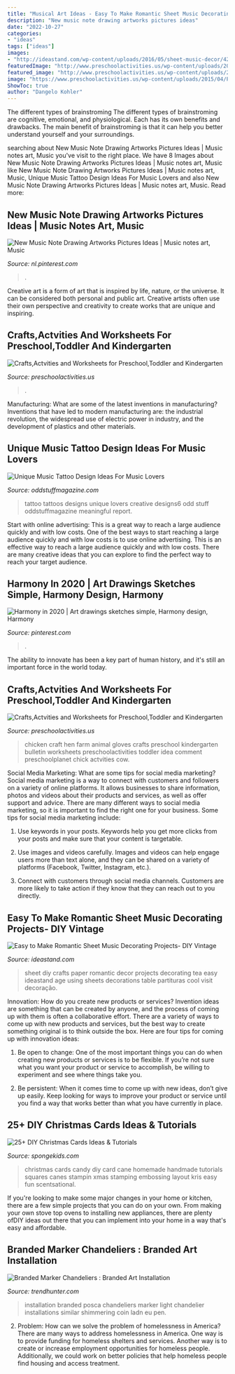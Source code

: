 ```yaml
---
title: "Musical Art Ideas - Easy To Make Romantic Sheet Music Decorating Projects- Diy Vintage"
description: "New music note drawing artworks pictures ideas"
date: "2022-10-27"
categories:
- "ideas"
tags: ["ideas"]
images:
- "http://ideastand.com/wp-content/uploads/2016/05/sheet-music-decor/42-romantic-sheet-music-decorating-ideas.jpg"
featuredImage: "http://www.preschoolactivities.us/wp-content/uploads/2015/03/gloves-hen-craft.jpg"
featured_image: "http://www.preschoolactivities.us/wp-content/uploads/2015/03/gloves-hen-craft.jpg"
image: "https://www.preschoolactivities.us/wp-content/uploads/2015/04/Paper-plate-fish-craft.jpg"
ShowToc: true
author: "Dangelo Kohler"
---
```



The different types of brainstroming
The different types of brainstroming are cognitive, emotional, and physiological. Each has its own benefits and drawbacks. The main benefit of brainstroming is that it can help you better understand yourself and your surroundings.

	

		
searching about New Music Note Drawing Artworks Pictures Ideas | Music notes art, Music you've visit to the right place. We have 8 Images about New Music Note Drawing Artworks Pictures Ideas | Music notes art, Music like New Music Note Drawing Artworks Pictures Ideas | Music notes art, Music, Unique Music Tattoo Design Ideas For Music Lovers and also New Music Note Drawing Artworks Pictures Ideas | Music notes art, Music. Read more:
		
    
## New Music Note Drawing Artworks Pictures Ideas | Music Notes Art, Music

<img loading=lazy src="https://i.pinimg.com/736x/ae/1c/ef/ae1cef4610db8f4c90eb615bd98c221b.jpg" onerror="this.onerror=null;this.src='https://tse2.mm.bing.net/th?id=OIP.vtlGmDj2ocUHW5l6KL_djwAAAA&amp;pid=15.1';" alt="New Music Note Drawing Artworks Pictures Ideas | Music notes art, Music">

_Source: nl.pinterest.com_

>. 

	

Creative art is a form of art that is inspired by life, nature, or the universe. It can be considered both personal and public art. Creative artists often use their own perspective and creativity to create works that are unique and inspiring.

    
## Crafts,Actvities And Worksheets For Preschool,Toddler And Kindergarten

<img loading=lazy src="https://www.preschoolactivities.us/wp-content/uploads/2015/04/Paper-plate-fish-craft.jpg" onerror="this.onerror=null;this.src='https://tse3.mm.bing.net/th?id=OIP.pAiS9ASzM10b8gWRqD_BpwHaJ6&amp;pid=15.1';" alt="Crafts,Actvities and Worksheets for Preschool,Toddler and Kindergarten">

_Source: preschoolactivities.us_

>. 

	

Manufacturing: What are some of the latest inventions in manufacturing?
Inventions that have led to modern manufacturing are: the industrial revolution, the widespread use of electric power in industry, and the development of plastics and other materials.

    
## Unique Music Tattoo Design Ideas For Music Lovers

<img loading=lazy src="https://oddstuffmagazine.com/wp-content/uploads/2013/09/Music-Tattoos-8-597x800.jpg" onerror="this.onerror=null;this.src='https://tse1.mm.bing.net/th?id=OIP.DtE__Mti6fHq4xikL-yc7wHaJ7&amp;pid=15.1';" alt="Unique Music Tattoo Design Ideas For Music Lovers">

_Source: oddstuffmagazine.com_

>tattoo tattoos designs unique lovers creative designs6 odd stuff oddstuffmagazine meaningful report. 

	

Start with online advertising: This is a great way to reach a large audience quickly and with low costs.
One of the best ways to start reaching a large audience quickly and with low costs is to use online advertising. This is an effective way to reach a large audience quickly and with low costs. There are many creative ideas that you can explore to find the perfect way to reach your target audience.

    
## Harmony In 2020 | Art Drawings Sketches Simple, Harmony Design, Harmony

<img loading=lazy src="https://i.pinimg.com/736x/cd/cc/35/cdcc3550209c34ca74c9fca49c88736c.jpg" onerror="this.onerror=null;this.src='https://tse3.mm.bing.net/th?id=OIP.gzAG25XmGUIK5xoWhy_HGQHaFj&amp;pid=15.1';" alt="Harmony in 2020 | Art drawings sketches simple, Harmony design, Harmony">

_Source: pinterest.com_

>. 

	

The ability to innovate has been a key part of human history, and it's still an important force in the world today.

    
## Crafts,Actvities And Worksheets For Preschool,Toddler And Kindergarten

<img loading=lazy src="http://www.preschoolactivities.us/wp-content/uploads/2015/03/gloves-hen-craft.jpg" onerror="this.onerror=null;this.src='https://tse1.mm.bing.net/th?id=OIP.LBNdXbkGb6nGFvp73H4NGwHaFj&amp;pid=15.1';" alt="Crafts,Actvities and Worksheets for Preschool,Toddler and Kindergarten">

_Source: preschoolactivities.us_

>chicken craft hen farm animal gloves crafts preschool kindergarten bulletin worksheets preschoolactivities toddler idea comment preschoolplanet chick actvities cow. 

	

Social Media Marketing: What are some tips for social media marketing?
Social media marketing is a way to connect with customers and followers on a variety of online platforms. It allows businesses to share information, photos and videos about their products and services, as well as offer support and advice. There are many different ways to social media marketing, so it is important to find the right one for your business. Some tips for social media marketing include:
1. Use keywords in your posts. Keywords help you get more clicks from your posts and make sure that your content is targetable.

2. Use images and videos carefully. Images and videos can help engage users more than text alone, and they can be shared on a variety of platforms (Facebook, Twitter, Instagram, etc.).

3. Connect with customers through social media channels. Customers are more likely to take action if they know that they can reach out to you directly.

    
## Easy To Make Romantic Sheet Music Decorating Projects- DIY Vintage

<img loading=lazy src="http://ideastand.com/wp-content/uploads/2016/05/sheet-music-decor/42-romantic-sheet-music-decorating-ideas.jpg" onerror="this.onerror=null;this.src='https://tse3.mm.bing.net/th?id=OIP.5DM-ZDgT1wcCr_p8kvf6_AHaJ4&amp;pid=15.1';" alt="Easy to Make Romantic Sheet Music Decorating Projects- DIY Vintage">

_Source: ideastand.com_

>sheet diy crafts paper romantic decor projects decorating tea easy ideastand age using sheets decorations table partituras cool visit decoração. 

	

Innovation: How do you create new products or services?
Invention ideas are something that can be created by anyone, and the process of coming up with them is often a collaborative effort. There are a variety of ways to come up with new products and services, but the best way to create something original is to think outside the box. Here are four tips for coming up with innovation ideas:
1. Be open to change: One of the most important things you can do when creating new products or services is to be flexible. If you’re not sure what you want your product or service to accomplish, be willing to experiment and see where things take you.

2. Be persistent: When it comes time to come up with new ideas, don’t give up easily. Keep looking for ways to improve your product or service until you find a way that works better than what you have currently in place.

    
## 25+ DIY Christmas Cards Ideas &amp; Tutorials

<img loading=lazy src="http://spongekids.com/wp-content/uploads/2016/10/diy-christmas-cards/4-diy-christmas-cards.jpg" onerror="this.onerror=null;this.src='https://tse4.mm.bing.net/th?id=OIP.Eaq7rt0qODG1Xpko_NNhHwHaKA&amp;pid=15.1';" alt="25+ DIY Christmas Cards Ideas &amp; Tutorials">

_Source: spongekids.com_

>christmas cards candy diy card cane homemade handmade tutorials squares canes stampin xmas stamping embossing layout kris easy fun scentsational. 

	

If you're looking to make some major changes in your home or kitchen, there are a few simple projects that you can do on your own. From making your own stove top ovens to installing new appliances, there are plenty ofDIY ideas out there that you can implement into your home in a way that's easy and affordable.

    
## Branded Marker Chandeliers : Branded Art Installation

<img loading=lazy src="http://cdn.trendhunterstatic.com/thumbs/branded-art-installation.jpeg" onerror="this.onerror=null;this.src='https://tse3.mm.bing.net/th?id=OIP.2kPQcfezND5JbmcLm9bJLAHaJ4&amp;pid=15.1';" alt="Branded Marker Chandeliers : Branded Art Installation">

_Source: trendhunter.com_

>installation branded posca chandeliers marker light chandelier installations similar shimmering coin ladn eu pen. 

	

2. Problem:
How can we solve the problem of homelessness in America?
There are many ways to address homelessness in America. One way is to provide funding for homeless shelters and services. Another way is to create or increase employment opportunities for homeless people. Additionally, we could work on better policies that help homeless people find housing and access treatment.

